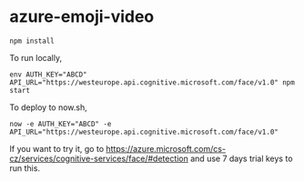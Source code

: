 # azure-emoji-video

`npm install`

To run locally,

`env AUTH_KEY="ABCD" API_URL="https://westeurope.api.cognitive.microsoft.com/face/v1.0" npm start`

To deploy to now.sh,

`now -e AUTH_KEY="ABCD" -e API_URL="https://westeurope.api.cognitive.microsoft.com/face/v1.0"`

If you want to try it, go to https://azure.microsoft.com/cs-cz/services/cognitive-services/face/#detection and use 7 days trial keys to run this.
